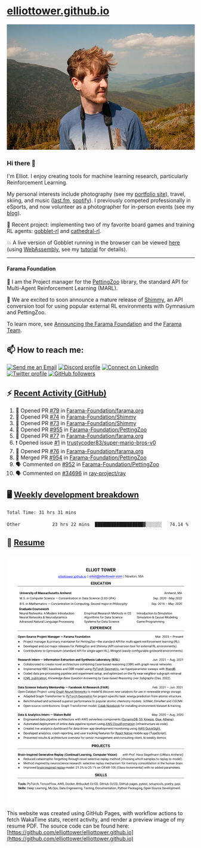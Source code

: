 # [elliottower.github.io](https://github.com/elliottower/elliottower.github.io)

[![A wild Elliot on Mt Washington](https://raw.githubusercontent.com/elliottower/elliottower.github.io/main/src/jpg/DSCF7539-600px.jpg?raw=true)](https://raw.githubusercontent.com/elliottower/elliottower.github.io/main/src/jpg/DSCF7539.jpg?raw=true)

### Hi there 👋

I'm Elliot. I enjoy creating tools for machine learning research, particularly Reinforcement Learning.

My personal interests include photography (see my [portfolio site](https://www.elliottower.com/)), travel, skiing, and music ([last.fm](https://www.last.fm/user/ajsdlfkwer), [spotify](https://open.spotify.com/user/12132818380)). I previously competed professionally in eSports, and now volunteer as a photographer for in-person events (see my [blog](https://www.elliottower.com/stories/?category=events)).

🤖 Recent project: implementing two of my favorite board games and training RL agents: [gobblet-rl](https://github.com/elliottower/gobblet-rl) and [cathedral-rl](https://github.com/elliottower/cathedral-rl). 

💥 A live version of Gobblet running in the browser can be viewed [here](https://elliottower.github.io/gobblet-rl/) (using [WebAssembly](https://webassembly.org/), see my [tutorial](https://github.com/elliottower/gobblet-rl/blob/main/tutorials/WebAssembly/web_assembly.md) for details).

----

#### Farama Foundation

🚀 I am the Project manager for the [PettingZoo](https://github.com/Farama-Foundation/PettingZoo) library, the standard API for Multi-Agent Reinforcement Learning (MARL). 

🎉 We are excited to soon announce a mature release of [Shimmy](https://github.com/Farama-Foundation/Shimmy), an API conversion tool for using popular external RL environments with Gymnasium and PettingZoo. 

To learn more, see [Announcing the Farama Foundation](https://farama.org/Announcing-The-Farama-Foundation) and the [Farama Team](https://farama.org/team).

## 📫 How to reach me:

 [![Send me an Email](https://img.shields.io/badge/email-elliot%40elliottower.com-blue)](mailto:elliot@elliottower.com)
 [![Discord profile](https://img.shields.io/badge/Discord-7289DA?style=flat&logo=discord&logoColor=white)](https://discord.com/users/83091537923145728)
 [![Connect on LinkedIn](https://img.shields.io/badge/--linkedin?label=LinkedIn&logo=LinkedIn&style=social)](https://www.linkedin.com/in/elliot-tower)
 [![Twitter profile](https://img.shields.io/twitter/follow/elliottower?style=social)](https://twitter.com/ElliotTower/)
 [![GitHub followers](https://img.shields.io/github/followers/elliottower?style=social)](https://github.com/elliottower/)

## ⚡ [Recent Activity (GitHub)](https://github.com/elliottower)

<!--START_SECTION:activity-->
1. 💪 Opened PR [#79](https://github.com/Farama-Foundation/farama.org/pull/79) in [Farama-Foundation/farama.org](https://github.com/Farama-Foundation/farama.org)
2. 💪 Opened PR [#74](https://github.com/Farama-Foundation/Shimmy/pull/74) in [Farama-Foundation/Shimmy](https://github.com/Farama-Foundation/Shimmy)
3. 💪 Opened PR [#73](https://github.com/Farama-Foundation/Shimmy/pull/73) in [Farama-Foundation/Shimmy](https://github.com/Farama-Foundation/Shimmy)
4. 💪 Opened PR [#955](https://github.com/Farama-Foundation/PettingZoo/pull/955) in [Farama-Foundation/PettingZoo](https://github.com/Farama-Foundation/PettingZoo)
5. 💪 Opened PR [#77](https://github.com/Farama-Foundation/farama.org/pull/77) in [Farama-Foundation/farama.org](https://github.com/Farama-Foundation/farama.org)
6. ❗️ Opened issue [#1](https://github.com/trustycoder83/super-mario-bros-v0/issues/1) in [trustycoder83/super-mario-bros-v0](https://github.com/trustycoder83/super-mario-bros-v0)
7. 💪 Opened PR [#76](https://github.com/Farama-Foundation/farama.org/pull/76) in [Farama-Foundation/farama.org](https://github.com/Farama-Foundation/farama.org)
8. 🎉 Merged PR [#954](https://github.com/Farama-Foundation/PettingZoo/pull/954) in [Farama-Foundation/PettingZoo](https://github.com/Farama-Foundation/PettingZoo)
9. 🗣 Commented on [#952](https://github.com/Farama-Foundation/PettingZoo/issues/952) in [Farama-Foundation/PettingZoo](https://github.com/Farama-Foundation/PettingZoo)
10. 🗣 Commented on [#34696](https://github.com/ray-project/ray/issues/34696) in [ray-project/ray](https://github.com/ray-project/ray)
<!--END_SECTION:activity-->


## 🖥️ [Weekly development breakdown](https://wakatime.com/@elliottower)
<!--START_SECTION:waka-->

```text
Total Time: 31 hrs 31 mins

Other            23 hrs 22 mins  ██████████████████▓░░░░░░   74.14 %
```

<!--END_SECTION:waka-->


## 📄 [Resume](https://elliottower.github.io/src/pdf/resume.pdf)

<!-- PDF-TO-MARKDOWN:START -->
![Page 1](src/png/page1.png "Page 1")
---
<!-- PDF-TO-MARKDOWN:END -->

This website was created using GitHub Pages, with workflow actions to fetch WakaTime stats, recent activity, and render a preview image of my resume PDF. The source code can be found here: [https://github.com/elliottower/elliottower.github.io](https://github.com/elliottower/elliottower.github.io)

